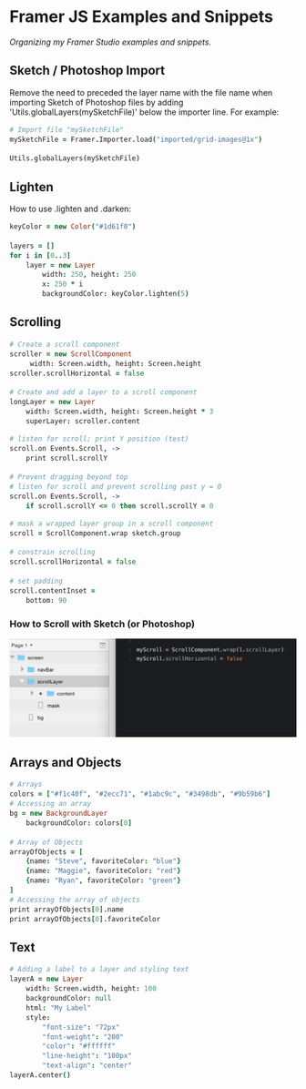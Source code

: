 # Framer JS Examples and Snippets

*Organizing my Framer Studio examples and snippets.*

## Sketch / Photoshop Import

Remove the need to preceded the layer name with the file name when importing Sketch of Photoshop files by adding 'Utils.globalLayers(mySketchFile)' below the importer line. For example:

```coffee
# Import file "mySketchFile"
mySketchFile = Framer.Importer.load("imported/grid-images@1x")

Utils.globalLayers(mySketchFile)
```

## Lighten

How to use .lighten and .darken:

```coffee
keyColor = new Color("#1d61f0")

layers = []
for i in [0..3]
	layer = new Layer
		width: 250, height: 250
		x: 250 * i
		backgroundColor: keyColor.lighten(5)
```

## Scrolling

```coffee
# Create a scroll component
scroller = new ScrollComponent
     width: Screen.width, height: Screen.height
scroller.scrollHorizontal = false

# Create and add a layer to a scroll component
longLayer = new Layer
	width: Screen.width, height: Screen.height * 3
	superLayer: scroller.content
```

```coffee
# listen for scroll; print Y position (test)
scroll.on Events.Scroll, ->
    print scroll.scrollY

# Prevent dragging beyond top
# listen for scroll and prevent scrolling past y = 0
scroll.on Events.Scroll, ->
    if scroll.scrollY <= 0 then scroll.scrollY = 0
```

```coffee
# mask a wrapped layer group in a scroll component
scroll = ScrollComponent.wrap sketch.group

# constrain scrolling
scroll.scrollHorizontal = false

# set padding
scroll.contentInset =
    bottom: 90
```

### How to Scroll with Sketch (or Photoshop)

![Sketch Layers (left) and Framer Code (right)](Snippets/how_to_scroll.png)




## Arrays and Objects

```coffee
# Arrays
colors = ["#f1c40f", "#2ecc71", "#1abc9c", "#3498db", "#9b59b6"]
# Accessing an array
bg = new BackgroundLayer
	backgroundColor: colors[0]

# Array of Objects
arrayOfObjects = [
	{name: "Steve", favoriteColor: "blue"}
	{name: "Maggie", favoriteColor: "red"}
	{name: "Ryan", favoriteColor: "green"}
]
# Accessing the array of objects
print arrayOfObjects[0].name
print arrayOfObjects[0].favoriteColor
```




## Text

```coffee
# Adding a label to a layer and styling text
layerA = new Layer
	width: Screen.width, height: 100
	backgroundColor: null
	html: "My Label"
	style:
		"font-size": "72px"
		"font-weight": "200"
		"color": "#ffffff"
		"line-height": "100px"
		"text-align": "center"
layerA.center()
```